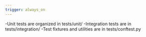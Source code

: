 ```yaml
---
trigger: always_on
---
```


-Unit tests are organized in tests/unit/
-Integration tests are in tests/integration/
-Test fixtures and utilities are in tests/conftest.py